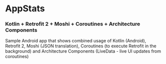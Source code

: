 # AppStats

### Kotlin + Retrofit 2 + Moshi + Coroutines + Architecture Components ###

Sample Android app that shows combined usage of Kotlin (Android), Retrofit 2, Moshi (JSON translation), Coroutines (to execute Retrofit in the background) and Architecture Components (LiveData - live UI updates from coroutines)
